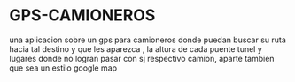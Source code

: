 # GPS-CAMIONEROS
una aplicacion sobre un gps para camioneros donde puedan buscar su ruta hacia tal destino y que les aparezca , la altura de cada puente tunel y lugares donde no logran pasar con sj respectivo camion, aparte tambien que sea un estilo google map
